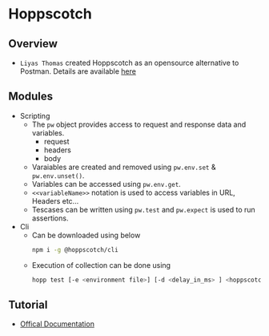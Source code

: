 # Hoppscotch

## Overview
- `Liyas Thomas` created Hoppscotch as an opensource alternative to Postman. Details are available [here](https://dev.to/liyasthomas/i-created-postwoman-an-online-open-source-api-request-builder-41md)

## Modules
- Scripting
  - The `pw` object provides access to request and response data and variables.
    - request
    - headers
    - body
  - Varaiables are created and removed using `pw.env.set` & `pw.env.unset()`.
  - Variables can be accessed using `pw.env.get`.
  - `<<variableName>>` notation is used to access variables in URL, Headers etc...
  - Tescases can be written using `pw.test` and `pw.expect` is used to run assertions.
- Cli
  - Can be downloaded using below
    ```bash
    npm i -g @hoppscotch/cli
    ```
  - Execution of collection can be done using
    ```bash
    hopp test [-e <environment file>] [-d <delay_in_ms> ] <hoppscotch collection file>
    ```
  
## Tutorial
- [Offical Documentation](https://docs.hoppscotch.io/)